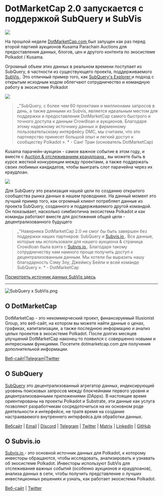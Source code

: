 # DotMarketCap 2.0 запускается с поддержкой SubQuery и SubVis

![](https://cdn-images-1.medium.com/max/1600/1*fIxEXupCMUaaMsWQbA7zFQ.gif)

На прошлой неделе [ DotMarketCap.com ](https://dotmarketcap.com/) был запущен как раз перед второй партией аукционов Kusama Parachain Auctions для предоставления данных, блогов, цен и другого контента по экосистеме Polkadot / Kusama.

Огромный объем этих данных в реальном времени поступает из SubQuery, в частности из существующего проекта, поддерживаемого [ SubVis ](https://explorer.subquery.network/subquery/subvis-io/kusama-auction). Это отличный пример того, как [ SubQuery's Explorer ](https://explorer.subquery.network/) и подход с открытым исходным кодом облегчают сотрудничество и командную работу в экосистеме Polkadot

![](https://cdn-images-1.medium.com/max/1600/1*-UL84MrIB3TtZBkDPwLMmw.png)

> _"SubQuery, с более чем 60 проектами и миллионами запросов в день, а также данными из Subvis, является идеальным местом для поддержки и предоставления DotMarketCap самого быстрого и точного доступа к данным Crowdloan и аукционов. Благодаря этому надежному источнику данных и фирменному пользовательскому интерфейсу DMC, мы считаем, что это партнерство принесет большой опыт и легкий доступ к сообществу Polkadot ». * - Санг Тран (основатель DotMarketCap)</p> </blockquote> 
> 
> Kusama парачейн-аукцион - самое важное событие в этом году, и вместе с [ Auction & отслеживанием краудлоана ](https://dotmarketcap.com/auction), вы можете быть в курсе жесткой конкуренции между проектами, а также поддержать своих любимых кандидатов, чтобы выиграть слот парачейна через их краудлоан.
> 
> ![](https://cdn-images-1.medium.com/max/1600/1*n_y-1CUv1BcU2bzCs15djA.png)
> 
> Для SubQuery это реализация нашей цели по созданию открытого сообщества рынка данных в нашем проводнике. На данный момент это лучший пример того, как огромный клиент потребляет данные из проекта SubQuery, созданного и поддерживаемого другой командой. Он показывает, насколько симбиотична экосистема Polkadot и как команды работают вместе для достижения общей цели - децентрализованного будущего
> 
> > _"Наверняка DotMarketCap 2.0 не смог бы быть завершен без поддержки наших партнеров: SubQuery и [Subvis.io ](http://subvis.io/). Все данные, которые мы использовали для нашего аукциона & страница Crowdloan была взята с [ Subvis.io ](http://subvis.io/). Благодаря такому сотрудничеству нам намного проще получить доступ к децентрализованным данным. Мы хотели бы выразить нашу благодарность Сэму Зоу, Джеймсу Бейли и всей команде SubQuery ». * - DotMarketCap</p> </blockquote> 
> > 
> > [Посмотреть источник данных SubVis здесь](https://explorer.subquery.network/subquery/subvis-io/kusama-auction)
> > 
> > ---
> > 
> > ![SubQuery x SubVis.png](https://cdn-images-1.medium.com/max/1600/1*ZOtmJdlgr-5H4BAt2gVKLw.png)
> > 
> > ## **О DotMarketCap**
> > 
> > DotMarketCap - это некоммерческий проект, финансируемый Illusionist Group, это веб-сайт, на котором вы можете найти данные о ценах, графиках, капитализации, а также последнюю информацию и анализ целых проектов в экосистеме Polkadot. После долгих месяцев улучшений DotMarketCap наконец-то появился с совершенно новыми и интересными функциями. Посетите dotmarketcap.com для получения дополнительной информации.
> > 
> > [Веб-сайт](http://dotmarketcap.com/)|[Telegram](https://t.me/DotMarketCap_ANN)|[Twitter](https://twitter.com/DotMarketCap?ref_src=twsrc%5Egoogle%7Ctwcamp%5Eserp%7Ctwgr%5Eauthor)
> > 
> > ## **О SubQuery**
> > 
> > [SubQuery](https://subquery.network/) это децентрализованный агрегатор данных, индексирующий уровень поисковых запросов между блокчейнами первого уровня и децентрализованными приложениями (DApps). В настоящее время ориентированы на проекты Polkadot и Substrate, эти данные как услуга позволяют разработчикам сосредоточиться на их основном роде деятельности и интерфейсе, не тратя время на создание настраиваемого внутреннего интерфейса для обработки данных.
> > 
> > [Вебсайт](https://subquery.network/) | [Email](mailto:hello@subquery.network) | [Discord](https://discord.com/invite/78zg8aBSMG) | [Telegram](https://t.me/subquerynetwork) | [Twitter](https://twitter.com/subquerynetwork) | [Matrix](https://matrix.to/#/#subquery:matrix.org) | [LinkedIn](https://www.linkedin.com/company/subquery) | [GitHub](https://github.com/subquery)
> > 
> > ## **О Subvis.io**
> > 
> > [ Subvis.io ](https://dotmarketcap.com/blog-detail/541/Subvis.io) - это основной источник данных для Polkadot, к которому инвесторы обращаются, чтобы исследовать, анализировать и узнавать об экосистеме Polkadot. Инвесторы используют SubVis для отслеживания важных событий (особенно аукционов и краудлоанов), анализа данных в сети, чтобы получить представление о лучших инвестиционных решениях и узнать, как работает экосистема Polkadot.
> > 
> > [Веб-сайт](https://www.subvis.io/) | [Twitter](https://twitter.com/subvisioapp)
